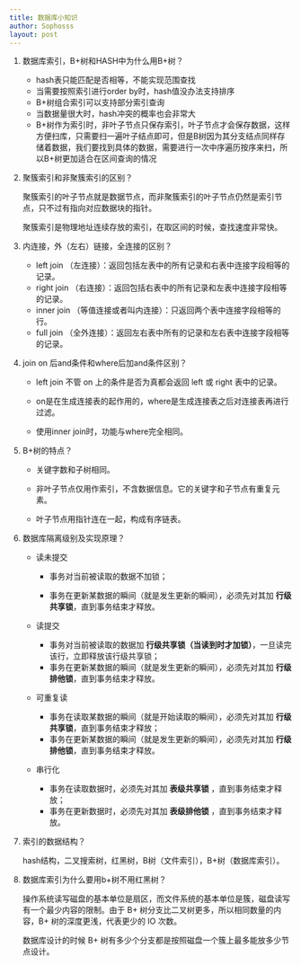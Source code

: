 ```yaml
---
title: 数据库小知识
author: Sophosss
layout: post
---
```

1. 数据库索引，B+树和HASH中为什么用B+树？
   - hash表只能匹配是否相等，不能实现范围查找
   - 当需要按照索引进行order by时，hash值没办法支持排序
   - B+树组合索引可以支持部分索引查询
   - 当数据量很大时，hash冲突的概率也会非常大
   - B+树作为索引时，非叶子节点只保存索引，叶子节点才会保存数据，这样方便扫库，只需要扫一遍叶子结点即可，但是B树因为其分支结点同样存储着数据，我们要找到具体的数据，需要进行一次中序遍历按序来扫，所以B+树更加适合在区间查询的情况

2. 聚簇索引和非聚簇索引的区别？

   聚簇索引的叶子节点就是数据节点，而非聚簇索引的叶子节点仍然是索引节点，只不过有指向对应数据块的指针。

   聚簇索引是物理地址连续存放的索引，在取区间的时候，查找速度非常快。

3. 内连接，外（左右）链接，全连接的区别？
   - left join （左连接）：返回包括左表中的所有记录和右表中连接字段相等的记录。
   - right join （右连接）：返回包括右表中的所有记录和左表中连接字段相等的记录。
   - inner join （等值连接或者叫内连接）：只返回两个表中连接字段相等的行。
   - full join （全外连接）：返回左右表中所有的记录和左右表中连接字段相等的记录。

4. join on 后and条件和where后加and条件区别？

   - left join 不管 on 上的条件是否为真都会返回 left 或 right 表中的记录。

   - on是在生成连接表的起作用的，where是生成连接表之后对连接表再进行过滤。
   - 使用inner join时，功能与where完全相同。

5. B+树的特点？

   - 关键字数和子树相同。

   - 非叶子节点仅用作索引，不含数据信息。它的关键字和子节点有重复元素。

   - 叶子节点用指针连在一起，构成有序链表。

6. 数据库隔离级别及实现原理？

   - 读未提交

     - 事务对当前被读取的数据不加锁；

     - 事务在更新某数据的瞬间（就是发生更新的瞬间），必须先对其加 **行级共享锁**，直到事务结束才释放。

   - 读提交

     - 事务对当前被读取的数据加 **行级共享锁（当读到时才加锁）**，一旦读完该行，立即释放该行级共享锁；
     - 事务在更新某数据的瞬间（就是发生更新的瞬间），必须先对其加 **行级排他锁**，直到事务结束才释放。

   - 可重复读

     - 事务在读取某数据的瞬间（就是开始读取的瞬间），必须先对其加 **行级共享锁**，直到事务结束才释放；
     - 事务在更新某数据的瞬间（就是发生更新的瞬间），必须先对其加 **行级排他锁**，直到事务结束才释放。

   - 串行化

     - 事务在读取数据时，必须先对其加 **表级共享锁** ，直到事务结束才释放；
     - 事务在更新数据时，必须先对其加 **表级排他锁** ，直到事务结束才释放。

7. 索引的数据结构？

   hash结构，二叉搜索树，红黑树，B树（文件索引），B+树（数据库索引）。

8. 数据库索引为什么要用b+树不用红黑树？

   操作系统读写磁盘的基本单位是扇区，而文件系统的基本单位是簇，磁盘读写有一个最少内容的限制。由于 B+ 树分支比二叉树更多，所以相同数量的内容，B+ 树的深度更浅，代表更少的 IO 次数。

   数据库设计的时候 B+ 树有多少个分支都是按照磁盘一个簇上最多能放多少节点设计。